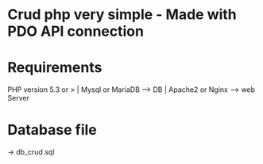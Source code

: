 # Crud php very simple - Made with PDO API connection


# Requirements

PHP version 5.3 or > |
Mysql or MariaDB --> DB |
Apache2 or Nginx --> web Server

# Database file 

-> db_crud.sql



